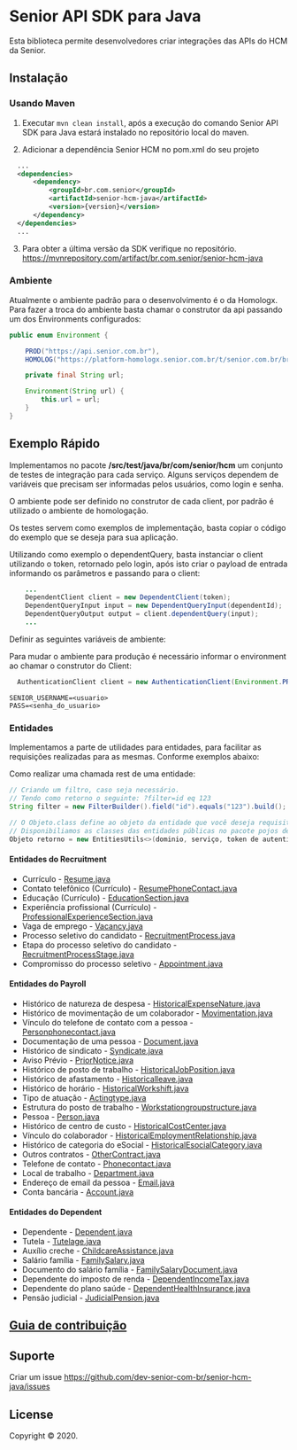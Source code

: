 # Senior API SDK para Java

Esta biblioteca permite desenvolvedores criar integrações das APIs do HCM da Senior.

## Instalação

### Usando Maven
1. Executar `mvn clean install`, após a execução do comando Senior API SDK para Java estará instalado no repositório local do maven.

2. Adicionar a dependência Senior HCM no pom.xml do seu projeto

  ```xml
    ...
    <dependencies>
        <dependency>
            <groupId>br.com.senior</groupId>
            <artifactId>senior-hcm-java</artifactId>
            <version>{version}</version>
        </dependency>
    </dependencies>
    ...
  ```
3. Para obter a última versão da SDK verifique no repositório. https://mvnrepository.com/artifact/br.com.senior/senior-hcm-java

### Ambiente

Atualmente o ambiente padrão para o desenvolvimento é o da Homologx.
Para fazer a troca do ambiente basta chamar o construtor da api passando um dos Environments configurados:

```java
public enum Environment {

    PROD("https://api.senior.com.br"),
    HOMOLOG("https://platform-homologx.senior.com.br/t/senior.com.br/bridge/1.0");

    private final String url;

    Environment(String url) {
        this.url = url;
    }
}
```

## Exemplo Rápido

Implementamos no pacote **/src/test/java/br/com/senior/hcm** um conjunto de testes de integração para cada serviço. Alguns serviços dependem de variáveis que precisam ser informadas pelos usuários, como login e senha.

O ambiente pode ser definido no construtor de cada client, por padrão é utilizado o ambiente de homologação.

Os  testes servem como exemplos de implementação, basta copiar o código do exemplo que se deseja para sua aplicação.

Utilizando como exemplo o dependentQuery, basta instanciar o client utilizando o token, retornado pelo login, após isto criar o payload de entrada informando os parâmetros e passando para o client:

```java
    ...
    DependentClient client = new DependentClient(token);
    DependentQueryInput input = new DependentQueryInput(dependentId);
    DependentQueryOutput output = client.dependentQuery(input);
    ...
```
Definir as seguintes variáveis de ambiente:

Para mudar o ambiente para produção é necessário informar o environment ao chamar o construtor do Client:

```java
  AuthenticationClient client = new AuthenticationClient(Environment.PROD);
```

```
SENIOR_USERNAME=<usuario>
PASS=<senha_do_usuario>
```

### Entidades

Implementamos a parte de utilidades para entidades, para facilitar as requisições realizadas para as mesmas. Conforme exemplos abaixo:

Como realizar uma chamada rest de uma entidade:
```java
// Criando um filtro, caso seja necessário.
// Tendo como retorno o seguinte: ?filter=id eq 123
String filter = new FilterBuilder().field("id").equals("123").build();

// O Objeto.class define ao objeto da entidade que você deseja requisitar.
// Disponibiliamos as classes das entidades públicas no pacote pojos de cada módulo.
Objeto retorno = new EntitiesUtils<>(dominio, serviço, token de autenticação, Objeto.class).executeGet(entity_name, filter);

```

#### Entidades do Recruitment

* Currículo - [Resume.java](src/main/java/br/com/senior/hcm/recruitment/pojos/Resume.java)
* Contato telefônico (Currículo) - [ResumePhoneContact.java](src/main/java/br/com/senior/hcm/recruitment/pojos/ResumePhoneContact.java)
* Educação (Currículo) - [EducationSection.java](src/main/java/br/com/senior/hcm/recruitment/pojos/EducationSection.java)
* Experiência profissional (Currículo) - [ProfessionalExperienceSection.java](src/main/java/br/com/senior/hcm/recruitment/pojos/ProfessionalExperienceSection.java)
* Vaga de emprego - [Vacancy.java](src/main/java/br/com/senior/hcm/recruitment/pojos/Vacancy.java)
* Processo seletivo do candidato - [RecruitmentProcess.java](src/main/java/br/com/senior/hcm/recruitment/pojos/RecruitmentProcess.java)
* Etapa do processo seletivo do candidato - [RecruitmentProcessStage.java](src/main/java/br/com/senior/hcm/recruitment/pojos/RecruitmentProcessStage.java)
* Compromisso do processo seletivo - [Appointment.java](src/main/java/br/com/senior/hcm/recruitment/pojos/Appointment.java)

#### Entidades do Payroll

* Histórico de natureza de despesa - [HistoricalExpenseNature.java](src/main/java/br/com/senior/hcm/payroll/pojos/HistoricalExpenseNature.java)
* Histórico de movimentação de um colaborador - [Movimentation.java](src/main/java/br/com/senior/hcm/payroll/pojos/Movimentation.java)
* Vínculo do telefone de contato com a pessoa - [Personphonecontact.java](src/main/java/br/com/senior/hcm/payroll/pojos/Personphonecontact.java)
* Documentação de uma pessoa - [Document.java](src/main/java/br/com/senior/hcm/payroll/pojos/Document.java)
* Histórico de sindicato - [Syndicate.java](src/main/java/br/com/senior/hcm/payroll/pojos/Syndicate.java)
* Aviso Prévio - [PriorNotice.java](src/main/java/br/com/senior/hcm/payroll/pojos/PriorNotice.java)
* Histórico de posto de trabalho - [HistoricalJobPosition.java](src/main/java/br/com/senior/hcm/payroll/pojos/HistoricalJobPosition.java)
* Histórico de afastamento - [Historicalleave.java](src/main/java/br/com/senior/hcm/payroll/pojos/Historicalleave.java)
* Histórico de horário - [HistoricalWorkshift.java](src/main/java/br/com/senior/hcm/payroll/pojos/HistoricalWorkshift.java)
* Tipo de atuação - [Actingtype.java](src/main/java/br/com/senior/hcm/payroll/pojos/Actingtype.java)
* Estrutura do posto de trabalho - [Workstationgroupstructure.java](src/main/java/br/com/senior/hcm/payroll/pojos/Workstationgroupstructure.java)
* Pessoa - [Person.java](src/main/java/br/com/senior/hcm/payroll/pojos/Person.java)
* Histórico de centro de custo - [HistoricalCostCenter.java](src/main/java/br/com/senior/hcm/payroll/pojos/HistoricalCostCenter.java)
* Vínculo do colaborador - [HistoricalEmploymentRelationship.java](src/main/java/br/com/senior/hcm/payroll/pojos/HistoricalEmploymentRelationship.java)
* Histórico de categoria do eSocial - [HistoricalEsocialCategory.java](src/main/java/br/com/senior/hcm/payroll/pojos/HistoricalEsocialCategory.java)
* Outros contratos - [OtherContract.java](src/main/java/br/com/senior/hcm/payroll/pojos/OtherContract.java)
* Telefone de contato - [Phonecontact.java](src/main/java/br/com/senior/hcm/payroll/pojos/Phonecontact.java)
* Local de trabalho - [Department.java](src/main/java/br/com/senior/hcm/payroll/pojos/Department.java)
* Endereço de email da pessoa - [Email.java](src/main/java/br/com/senior/hcm/payroll/pojos/Email.java)
* Conta bancária - [Account.java](src/main/java/br/com/senior/hcm/payroll/pojos/Account.java)

#### Entidades do Dependent

* Dependente - [Dependent.java](src/main/java/br/com/senior/hcm/dependent/pojos/Dependent.java)
* Tutela - [Tutelage.java](src/main/java/br/com/senior/hcm/dependent/pojos/Tutelage.java)
* Auxílio creche - [ChildcareAssistance.java](src/main/java/br/com/senior/hcm/dependent/pojos/ChildcareAssistance.java)
* Salário família - [FamilySalary.java](src/main/java/br/com/senior/hcm/dependent/pojos/FamilySalary.java)
* Documento do salário família - [FamilySalaryDocument.java](src/main/java/br/com/senior/hcm/dependent/pojos/FamilySalaryDocument.java)
* Dependente do imposto de renda - [DependentIncomeTax.java](src/main/java/br/com/senior/hcm/dependent/pojos/DependentIncomeTax.java)
* Dependente do plano saúde - [DependentHealthInsurance.java](src/main/java/br/com/senior/hcm/dependent/pojos/DependentHealthInsurance.java)
* Pensão judicial - [JudicialPension.java](src/main/java/br/com/senior/hcm/dependent/pojos/JudicialPension.java)

## [Guia de contribuição](https://dev.senior.com.br/guia-de-contribuicao/)

## Suporte

Criar um issue https://github.com/dev-senior-com-br/senior-hcm-java/issues

## License

Copyright © 2020.
